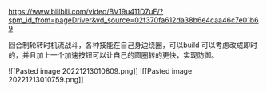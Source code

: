 

https://www.bilibili.com/video/BV19u411D7uF/?spm_id_from=pageDriver&vd_source=02f370fa612da38b6e4caa46c7e01b69

回合制轮转时机流战斗，各种技能在自己身边绕圈，可以build
可以考虑改成即时的，并且加上一个加速按钮可以让自己的圆圈转的更快，实现防御。


![[Pasted image 20221213010809.png]]
![[Pasted image 20221213010759.png]]